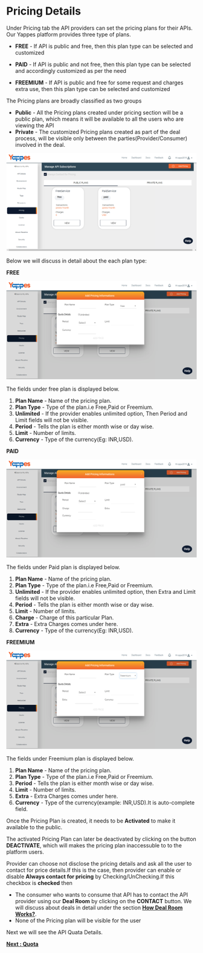 Pricing Details
===============

Under Pricing tab the API providers can set the pricing plans for their
APIs. Our Yappes platform provides three type of plans.

-   **FREE** - If API is public and free, then this plan type can be
    selected and customized
-   **PAID** - If API is public and not free, then this plan type can be
    selected and accordingly customized as per the need
-  **FREEMIUM** - If API is public and free for some request and charges
    extra use, then this plan type can be selected and customized

      <!--Please add links for above points to subsections below-->
      
The Pricing plans are broadly classified as two groups

-   **Public** - All the Pricing plans created under pricing section will be
    a public plan, which means it will be available to all the users who
    are viewing the API
-   **Private** - The customized Pricing plans created as part of the deal
    process, will be visible only between the parties(Provider/Consumer)
    involved in the deal.
   
![](images/existing_api/existing_api_pricing_01.png)

Below we will discuss in detail about the each plan type:

**FREE**

![](images/existing_api/existing_api_pricing_free_02.png)

The fields under free plan is displayed below.

1.  **Plan Name** - Name of the pricing plan.
2.  **Plan Type** - Type of the plan.i.e Free,Paid or Freemium.
3.  **Unlimited** - If the provider enables unlimited option, Then Period
    and Limit fields will not be visible.
4.  **Period** - Tells the plan is either month wise or day wise.
5.  **Limit** - Number of limits.
6.  **Currency** - Type of the currency(Eg: INR,USD).

**PAID**

![](images/existing_api/existing_api_pricing_paid_03.png)

The fields under Paid plan is displayed below.

1.  **Plan Name** - Name of the pricing plan.
2.  **Plan Type** - Type of the plan.i.e Free,Paid or Freemium.
3.  **Unlimited** - If the provider enables unlimited option, then Extra and
    Limit fields will not be visible.
4.  **Period** - Tells the plan is either month wise or day wise.
5.  **Limit** - Number of limits. <!--Please explain more about this field. Min , max etc use-->
6.  **Charge** - Charge of this particular Plan.
7.  **Extra** - Extra Charges comes under here.
8.  **Currency** - Type of the currency(Eg: INR,USD).

**FREEMIUM**

![](images/existing_api/existing_api_pricing_freemium_04.png)

The fields under Freemium plan is displayed below.

1.  **Plan Name** - Name of the pricing plan.
2.  **Plan Type** - Type of the plan.i.e Free,Paid or Freemium.
3.  **Period** - Tells the plan is either month wise or day wise.
4.  **Limit** - Number of limits.
5.  **Extra** - Extra Charges comes under here.
6.  **Currency** - Type of the currency(example: INR,USD).It is
    auto-complete field.

Once the Pricing Plan is created, it needs to be **Activated** to make
it available to the public.

The activated Pricing Plan can later be deactivated by clicking on the
button **DEACTIVATE**, which will makes the pricing plan inaccessuble to to the platform users.

Provider can choose not disclose the pricing details and ask all the
user to contact for price details.If this is the case, then provider can
enable or disable **Always contact for pricing** by Checking/UnChecking.If
this checkbox is **checked** then

-   The consumer who wants to consume that API has to contact the API
    provider using our **Deal Room** by clicking on the **CONTACT** button. We
    will discuss about deals in detail under the section [**How Deal Room
    Works?**](managedeals.md).
-   None of the Pricing plan will be visible for the user

Next we will see the API Quata Details. 

[**Next : Quota**](Quota.md)

<!--It will be easy to user if the data for 3 types is arranged in tabular format to do comparison and select right plan-->